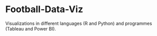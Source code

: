 # Football-Data-Viz
Visualizations in different languages (R and Python) and programmes (Tableau and Power BI).
